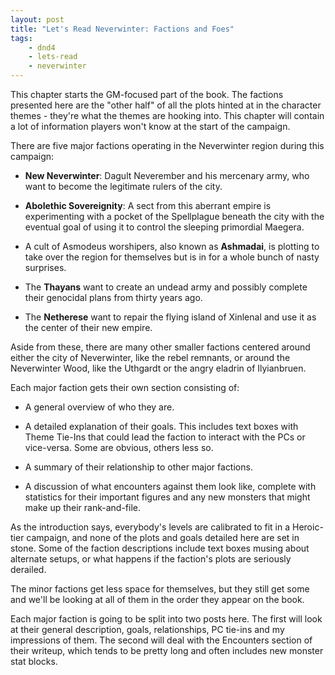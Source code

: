 ```yaml
---
layout: post
title: "Let's Read Neverwinter: Factions and Foes"
tags:
    - dnd4
    - lets-read
    - neverwinter
---
```


This chapter starts the GM-focused part of the book. The factions presented here
are the "other half" of all the plots hinted at in the character themes -
they're what the themes are hooking into. This chapter will contain a lot of
information players won't know at the start of the campaign.

There are five major factions operating in the Neverwinter region during this
campaign:

- **New Neverwinter**: Dagult Neverember and his mercenary army, who want to
  become the legitimate rulers of the city.

- **Abolethic Sovereignity**: A sect from this aberrant empire is experimenting
  with a pocket of the Spellplague beneath the city with the eventual goal of
  using it to control the sleeping primordial Maegera.

- A cult of Asmodeus worshipers, also known as **Ashmadai**, is plotting to take
  over the region for themselves but is in for a whole bunch of nasty surprises.

- The **Thayans** want to create an undead army and possibly complete their
  genocidal plans from thirty years ago.

- The **Netherese** want to repair the flying island of Xinlenal and use it as
  the center of their new empire.

Aside from these, there are many other smaller factions centered around either
the city of Neverwinter, like the rebel remnants, or around the Neverwinter
Wood, like the Uthgardt or the angry eladrin of Ilyianbruen.

Each major faction gets their own section consisting of:

- A general overview of who they are.

- A detailed explanation of their goals. This includes text boxes with Theme
  Tie-Ins that could lead the faction to interact with the PCs or
  vice-versa. Some are obvious, others less so.

- A summary of their relationship to other major factions.

- A discussion of what encounters against them look like, complete with
  statistics for their important figures and any new monsters that might make up
  their rank-and-file.

As the introduction says, everybody's levels are calibrated to fit in a
Heroic-tier campaign, and none of the plots and goals detailed here are set in
stone. Some of the faction descriptions include text boxes musing about
alternate setups, or what happens if the faction's plots are seriously derailed.

The minor factions get less space for themselves, but they still get some and
we'll be looking at all of them in the order they appear on the book.

Each major faction is going to be split into two posts here. The first will look
at their general description, goals, relationships, PC tie-ins and my
impressions of them. The second will deal with the Encounters section of their
writeup, which tends to be pretty long and often includes new monster stat
blocks.
